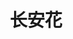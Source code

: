 ---
title: 长安花
description: 春风得意马蹄疾，一日看尽长安花。
image:  /covers/cover12.png

# Badge style
# style:
#     background: "#2a9d8f"
#     color: "#fff"
---